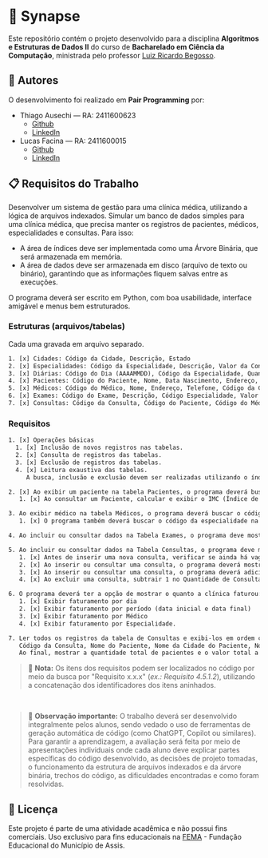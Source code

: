 # 🧠 Synapse

Este repositório contém o projeto desenvolvido para a disciplina **Algoritmos e Estruturas de Dados II** do curso de **Bacharelado em Ciência da Computação**, ministrada pelo professor [Luiz Ricardo Begosso](https://www.escavador.com/sobre/3201843/luiz-ricardo-begosso).

## 👥 Autores

O desenvolvimento foi realizado em **Pair Programming** por:

- Thiago Ausechi — RA: 2411600623
  - [Github](https://github.com/thiagoausechi)
  - [LinkedIn](https://www.linkedin.com/in/thiagoausechi/)
- Lucas Facina — RA: 2411600015
  - [Github](https://github.com/lucasfacina)
  - [LinkedIn](https://www.linkedin.com/in/lucasfacina/)

## 📋 Requisitos do Trabalho

Desenvolver um sistema de gestão para uma clínica médica, utilizando a lógica de arquivos indexados.
Simular um banco de dados simples para uma clínica médica, que precisa manter os registros de pacientes, médicos, especialidades e consultas.
Para isso:

- A área de índices deve ser implementada como uma Árvore Binária, que será armazenada em memória.
- A área de dados deve ser armazenada em disco (arquivo de texto ou binário), garantindo que as informações fiquem salvas entre as execuções.

O programa deverá ser escrito em Python, com boa usabilidade, interface amigável e menus bem estruturados.

### Estruturas (arquivos/tabelas)

Cada uma gravada em arquivo separado.

```txt
1. [x] Cidades: Código da Cidade, Descrição, Estado
2. [x] Especialidades: Código da Especialidade, Descrição, Valor da Consulta, Limite Diário
3. [x] Diárias: Código do Dia (AAAAMMDD), Código da Especialidade, Quantidade de Consultas
4. [x] Pacientes: Código do Paciente, Nome, Data Nascimento, Endereço, Telefone, Código da Cidade, Peso, Altura
5. [x] Médicos: Código do Médico, Nome, Endereço, Telefone, Código da Cidade, Código da Especialidade
6. [x] Exames: Código do Exame, Descrição, Código Especialidade, Valor do Exame
7. [x] Consultas: Código da Consulta, Código do Paciente, Código do Médico, Código do Exame, Data, Hora
```

### Requisitos

```txt
1. [x] Operações básicas
  1. [x] Inclusão de novos registros nas tabelas.
  2. [x] Consulta de registros das tabelas.
  3. [x] Exclusão de registros das tabelas.
  4. [x] Leitura exaustiva das tabelas.
     A busca, inclusão e exclusão devem ser realizadas utilizando o índice em árvore binária.

2. [x] Ao exibir um paciente na tabela Pacientes, o programa deverá buscar o código da cidade na tabela de Cidades e exibir o nome da cidade e o Estado.
   1. [x] Ao consultar um Paciente, calcular e exibir o IMC (Índice de Massa Corpol. [ ] e exibir o diagnóstico: Abaixo do peso, Peso normal, Sobrepeso, Obesidade.

3. Ao exibir médico na tabela Médicos, o programa deverá buscar o código da cidade na tabela de Cidades e exibir o nome da cidade e o Estado.
   1. [x] O programa também deverá buscar o código da especialidade na tabela Especialidades e exibir a descrição e o valor da consulta e o limite diário de consultas.

4. Ao incluir ou consultar dados na Tabela Exames, o programa deve mostrar o nome da especialidade correspondente e o valor do exame.

5. Ao incluir ou consultar dados na Tabela Consultas, o programa deve mostrar também o nome do Paciente, o nome de sua Cidade, o nome do Médico e a Descrição do Exame.
   1. [x] Antes de inserir uma nova consulta, verificar se ainda há vagas, de acordo com o limite diário da especialidade: quantidade de consultas do dia deve ser menor do que o limite diário da especialidade.
   2. [x] Ao inserir ou consultar uma consulta, o programa deverá mostrar o valor a ser pago pelo paciente, considerando valor da consulta e o valor do exame a ser feito.
   3. [x] Ao inserir ou consultar uma consulta, o programa deverá adicionar uma unidade na Quantidade de Consultas da tabela Diárias.
   4. [x] Ao excluir uma consulta, subtrair 1 no Quantidade de Consultas na tabela Diárias.

6. O programa deverá ter a opção de mostrar o quanto a clínica faturou:
   1. [x] Exibir faturamento por dia
   2. [x] Exibir faturamento por período (data inicial e data final)
   3. [x] Exibir faturamento por Médico
   4. [x] Exibir faturamento por Especialidade.

7. Ler todos os registros da tabela de Consultas e exibi-los em ordem crescente de Código da Consulta. Os seguintes dados deverão ser mostrados:
   Código da Consulta, Nome do Paciente, Nome da Cidade do Paciente, Nome do Médico, Descrição do Exame, Valor a ser pago pelo Paciente
   Ao final, mostrar a quantidade total de pacientes e o valor total a ser pago pelos pacientes.
```

> 📝 **Nota:** Os itens dos requisitos podem ser localizados no código por meio da busca por "Requisito x.x.x" (_ex.: Requisito 4.5.1.2_), utilizando a concatenação dos identificadores dos itens aninhados.

<br />

> 🚨 **Observação importante:** O trabalho deverá ser desenvolvido integralmente pelos alunos, sendo vedado o uso de ferramentas de geração automática de código (como ChatGPT, Copilot ou similares). Para garantir a aprendizagem, a avaliação será feita por meio de apresentações individuais onde cada aluno deve explicar partes específicas do código desenvolvido, as decisões de projeto tomadas, o funcionamento da estrutura de arquivos indexados e da árvore binária, trechos do código, as dificuldades encontradas e como foram resolvidas.

## 📄 Licença

Este projeto é parte de uma atividade acadêmica e não possui fins comerciais.
Uso exclusivo para fins educacionais na [FEMA](https://fema.edu.br/) - Fundação Educacional do Município de Assis.
